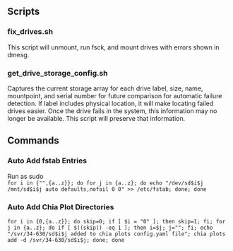 ## Scripts  
### fix_drives.sh  
This script will unmount, run fsck, and mount drives with errors shown in dmesg.
### get_drive_storage_config.sh  
Captures the current storage array for each drive label, size, name, mountpoint, and serial number for future comparison for automatic failure detection. If label includes physical location, it will make locating failed drives easier. Once the drive fails in the system, this information may no longer be available. This script will preserve that information.  
## Commands  
### Auto Add fstab Entries  
Run as sudo  
`for i in {"",{a..z}}; do for j in {a..z}; do echo "/dev/sd$i$j /mnt/sd$i$j auto defaults,nofail 0 0" >> /etc/fstab; done; done`
### Auto Add Chia Plot Directories  
`for i in {0,{a..z}}; do skip=0; if [ $i = "0" ]; then skip=1; fi; for j in {a..z}; do if [ $((skip)) -eq 1 ]; then i=$j; j=""; fi; echo "/svr/34-630/sd$i$j added to chia plots config.yaml file"; chia plots add -d /svr/34-630/sd$i$j; done; done`
